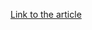 [Link to the article](https://www.cisa.gov/news-events/alerts/2025/06/17/cisa-releases-five-industrial-control-systems-advisories)
